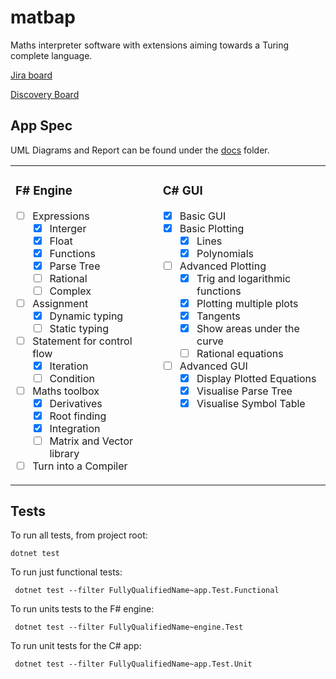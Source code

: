 # matbap

Maths interpreter software with extensions aiming towards a Turing complete language.

[Jira board](https://liamfarese.atlassian.net/jira/software/projects/AP/boards/2)


[Discovery Board](https://ueanorwich-my.sharepoint.com/:wb:/g/personal/mkq20jzu_uea_ac_uk/Efhj28AX26RPhuUebxabd_gBn3a929Ur_9FcngwqGEKR4w?e=GFHg0L)

## App Spec
UML Diagrams and Report can be found under the [docs](https://github.com/IgorSteps/matbap/tree/main/docs/UML%20Diagrams) folder.

<table>
<tr>
<td valign="top"> <!-- First Column -->
  
### F# Engine
- [ ] Expressions
  - [x] Interger
  - [x] Float
  - [x] Functions
  - [x] Parse Tree
  - [ ] Rational
  - [ ] Complex
- [ ] Assignment
  - [x] Dynamic typing
  - [ ] Static typing
- [ ] Statement for control flow
  - [x] Iteration
  - [ ] Condition
- [ ] Maths toolbox
   - [x] Derivatives
   - [x] Root finding
   - [x] Integration
   - [ ] Matrix and Vector library
- [ ] Turn into a Compiler

</td>
<td valign="top"> <!-- Second Column -->
  
### C# GUI
- [x] Basic GUI
- [x] Basic Plotting
  - [x] Lines
  - [x] Polynomials
- [ ] Advanced Plotting
  - [x] Trig and logarithmic functions
  - [x] Plotting multiple plots
  - [x] Tangents
  - [x] Show areas under the curve
  - [ ] Rational equations
- [ ] Advanced GUI
  - [x] Display Plotted Equations
  - [x] Visualise Parse Tree
  - [x] Visualise Symbol Table

</td>
</tr>
</table>

## Tests
To run all tests, from project root:
```
dotnet test
```

To run just functional tests:
```
 dotnet test --filter FullyQualifiedName~app.Test.Functional
```

To run units tests to the F# engine:
```
 dotnet test --filter FullyQualifiedName~engine.Test
```

To run unit tests for the C# app:
```
 dotnet test --filter FullyQualifiedName~app.Test.Unit
```
